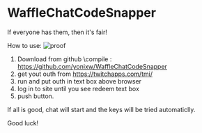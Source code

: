 # WaffleChatCodeSnapper
If everyone has them, then it's fair!

How to use:
![proof](http://i.imgur.com/KPw0eVM.png)


1. Download from github \compile : https://github.com/yonixw/WaffleChatCodeSnapper
2. get yout outh from https://twitchapps.com/tmi/
3. run and put outh in text box above browser
4. log in to site until you see redeem text box
5. push button.

If all is good, chat will start and the keys will be tried automaticlly.

Good luck!
